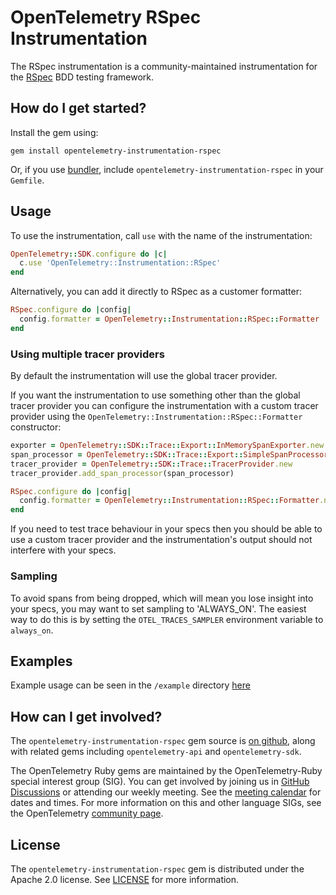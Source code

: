 # OpenTelemetry RSpec Instrumentation

The RSpec instrumentation is a community-maintained instrumentation for the [RSpec][rspec-home] BDD testing framework.

## How do I get started?

Install the gem using:

```
gem install opentelemetry-instrumentation-rspec
```

Or, if you use [bundler][bundler-home], include `opentelemetry-instrumentation-rspec` in your `Gemfile`.

## Usage

To use the instrumentation, call `use` with the name of the instrumentation:

```ruby
OpenTelemetry::SDK.configure do |c|
  c.use 'OpenTelemetry::Instrumentation::RSpec'
end
```

Alternatively, you can add it directly to RSpec as a customer formatter:

```ruby
RSpec.configure do |config|
  config.formatter = OpenTelemetry::Instrumentation::RSpec::Formatter
end
```

### Using multiple tracer providers

By default the instrumentation will use the global tracer provider.

If you want the instrumentation to use something other than the global tracer provider you can configure the instrumentation with a custom tracer provider using the `OpenTelemetry::Instrumentation::RSpec::Formatter` constructor:

```ruby
exporter = OpenTelemetry::SDK::Trace::Export::InMemorySpanExporter.new
span_processor = OpenTelemetry::SDK::Trace::Export::SimpleSpanProcessor.new(exporter)
tracer_provider = OpenTelemetry::SDK::Trace::TracerProvider.new
tracer_provider.add_span_processor(span_processor)

RSpec.configure do |config|
  config.formatter = OpenTelemetry::Instrumentation::RSpec::Formatter.new(config.output_stream, tracer_provider)
end
```

If you need to test trace behaviour in your specs then you should be able to use a custom tracer provider and the instrumentation's output should not interfere with your specs.

### Sampling

To avoid spans from being dropped, which will mean you lose insight into your specs, you may want to set sampling to 'ALWAYS_ON'. The easiest way to do this is by setting the `OTEL_TRACES_SAMPLER` environment variable to `always_on`.

## Examples

Example usage can be seen in the `/example` directory [here](https://github.com/open-telemetry/opentelemetry-ruby-contrib/blob/main/instrumentation/rspec/example)

## How can I get involved?

The `opentelemetry-instrumentation-rspec` gem source is [on github][repo-github], along with related gems including `opentelemetry-api` and `opentelemetry-sdk`.

The OpenTelemetry Ruby gems are maintained by the OpenTelemetry-Ruby special interest group (SIG). You can get involved by joining us in [GitHub Discussions][discussions-url] or attending our weekly meeting. See the [meeting calendar][community-meetings] for dates and times. For more information on this and other language SIGs, see the OpenTelemetry [community page][ruby-sig].

## License

The `opentelemetry-instrumentation-rspec` gem is distributed under the Apache 2.0 license. See [LICENSE][license-github] for more information.

[bundler-home]: https://bundler.io
[repo-github]: https://github.com/open-telemetry/opentelemetry-ruby
[license-github]: https://github.com/open-telemetry/opentelemetry-ruby-contrib/blob/main/LICENSE
[ruby-sig]: https://github.com/open-telemetry/community#ruby-sig
[community-meetings]: https://github.com/open-telemetry/community#community-meetings
[discussions-url]: https://github.com/open-telemetry/opentelemetry-ruby/discussions
[rspec-home]: https://rspec.info
